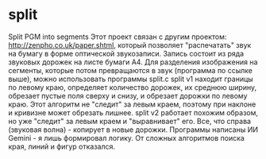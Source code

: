 # split
Split PGM into segments
Этот проект связан с другим проектом: http://zenpho.co.uk/paper.shtml, который позволяет "распечатать" звук на бумагу в форме оптической звукозаписи. Запись состоит из ряда звуковых дорожек на листе бумаги А4.
Для разделения изображения на сегменты, которые потом превращаются в звук (программа по ссылке выше), можно использовать программы split.c
split v1 находит границы по левому краю, определяет количество дорожек, их среднюю ширину, обрезает пустые поля сверху и снизу, и обрезает дорожки по левому краю. Этот алгоритм не "следит" за левым краем, поэтому при наклоне и кривизне может обрезать лишнее.
split v2 работает похожим образом, но уже "следит" за левым краем и "выравнивает" его. Все, что справа (звуковая волна) - копирует в новые дорожки.
Программы написаны ИИ Gemini - я лишь формировал логику. От сложных алгоритмов поиска края, линий и фигур отказался.
